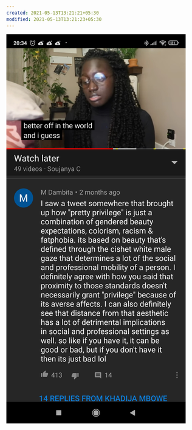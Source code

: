 ```yaml
---
created: 2021-05-13T13:21:21+05:30
modified: 2021-05-13T13:21:23+05:30
---
```


![Image](./IMG_1620892280913.jpg)
